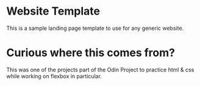 # Website Template
 This is a sample landing page template to use for any generic website.  

# Curious where this comes from?
 This was one of the projects part of the Odin Project to practice html & css while working on flexbox in particular.  
